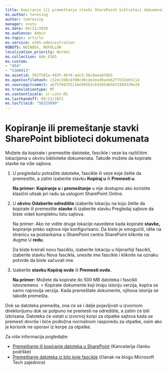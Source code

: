 ```yaml
---
title: Kopiranje ili premeštanje stavki SharePoint biblioteci dokumenata
ms.author: toresing
author: tomresing
manager: scotv
ms.date: 04/21/2020
ms.audience: Admin
ms.topic: article
ms.service: o365-administration
ROBOTS: NOINDEX, NOFOLLOW
localization_priority: Normal
ms.collection: Adm_O365
ms.custom:
- "454"
- "5300013"
ms.assetid: 592f502a-493f-4bf4-adc3-5bc8aea87bb5
ms.openlocfilehash: c32ec198c6f00cd8cee2eed9ade62f7632eb5114
ms.sourcegitcommit: ab75f66355116e995b3cb5505465b31989339e28
ms.translationtype: MT
ms.contentlocale: sr-Latn-RS
ms.lasthandoff: 08/13/2021
ms.locfileid: "58325699"
---
```

# <a name="copy-or-move-items-in-a-sharepoint-document-library"></a>Kopiranje ili premeštanje stavki SharePoint biblioteci dokumenata

Možete da kopirate i premestite datoteke, fascikle i veze ka različitim lokacijama u okviru biblioteke dokumenata. Takođe možete da kopirate stavke na više sajtova. 
  
1. U pregledaču potražite datoteke, fascikle ili veze koje želite da premestite, a zatim izaberite stavku **Kopiraj u** ili **Premesti u**.

    **Na primer:** **Kopiranje u** i **premeštanje** u nije dostupno ako koristite klasični utisak pri radu sa uslugom SharePoint Online.
  
2. U **okviru Odaberite odredište** izaberite lokaciju na koju želite da kopirate ili premestite **stavke** ili izaberite stavku Pregledaj sajtove da biste videli kompletnu listu sajtova.

    Na primer: Ako ne vidite druge lokacije navedene kada kopirate **stavke,** kopiranje preko sajtova nije konfigurisano. Da biste je omogućili, idite na stranicu sa postavkama u SharePoint centra SharePoint kliknite na dugme U **redu.**
  
    Da biste kreirali novu fasciklu, izaberite lokaciju u hijerarhiji fascikli, izaberite stavku Nova fascikla, unesite ime fascikle i kliknite na oznaku potvrde da biste sačuvali ime.

3. Izaberite **stavku Kopiraj ovde** ili **Premesti ovde.**

    **Na primer:** Možete da kopirate do 500 MB datoteka i fascikli istovremeno. > Kopirate dokumente koji imaju istoriju verzija, kopira se samo najnovija verzija. Kada premeštate dokumente, njihova istorija se takođe premešta.
  
 Dok se datoteka premešta, ona će se i dalje pojavljivati u izvornom direktorijumu dok se potpuno ne premesti na odredište, a zatim će biti izbrisana. Datoteka će ostati u izvornoj korpi za otpatke sajtova kada se premesti dovrše i biće podložna normalnom rasporedu za otpatke, osim ako je korisnik ne oporavi iz korpe za otpatke.

Za više informacija pogledajte:

 - [Premeštanje ili kopiranje datoteka u SharePoint](https://support.office.com/article/move-or-copy-files-in-sharepoint-00e2f483-4df3-46be-a861-1f5f0c1a87bc) (Kancelarija članku podrške)
 - [Premeštanje datoteka iz bilo koje fascikle](https://techcommunity.microsoft.com/t5/Microsoft-SharePoint-Blog/Now-move-files-anywhere-in-Office-365-SharePoint-and-OneDrive/ba-p/146973) (članak na blogu Microsoft Tech zajednice)  